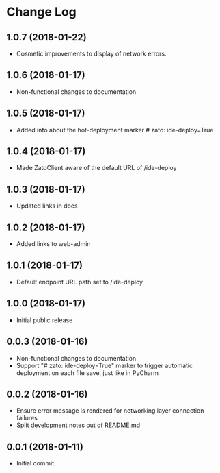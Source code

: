 # Change Log

## 1.0.7 (2018-01-22)

- Cosmetic improvements to display of network errors.

## 1.0.6 (2018-01-17)

- Non-functional changes to documentation

## 1.0.5 (2018-01-17)

- Added info about the hot-deployment marker # zato: ide-deploy=True

## 1.0.4 (2018-01-17)

- Made ZatoClient aware of the default URL of /ide-deploy

## 1.0.3 (2018-01-17)

- Updated links in docs

## 1.0.2 (2018-01-17)

- Added links to web-admin

## 1.0.1 (2018-01-17)

- Default endpoint URL path set to /ide-deploy

## 1.0.0 (2018-01-17)

- Initial public release

## 0.0.3 (2018-01-16)

- Non-functional changes to documentation
- Support "# zato: ide-deploy=True" marker to trigger automatic deployment on each file save, just like in PyCharm

## 0.0.2 (2018-01-16)

- Ensure error message is rendered for networking layer connection failures
- Split development notes out of README.md

## 0.0.1 (2018-01-11)

- Initial commit
